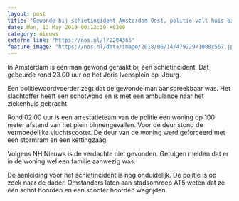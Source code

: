 ```yaml
---
layout: post
title: "Gewonde bij schietincident Amsterdam-Oost, politie valt huis binnen"
date: Mon, 13 May 2019 00:12:39 +0200
category: nieuws
externe_link: "https://nos.nl/l/2284366"
feature_image: "https://nos.nl/data/image/2018/06/14/479229/1008x567.jpg"
---
```


<p>In Amsterdam is een man gewond geraakt bij een schietincident. Dat gebeurde rond 23.00 uur op het Joris Ivensplein op IJburg.</p>
<p>Een politiewoordvoerder zegt dat de gewonde man aanspreekbaar was. Het slachtoffer heeft een schotwond en is met een ambulance naar het ziekenhuis gebracht.</p>
<p>Rond 02.00 uur is een arrestatieteam van de politie een woning op 100 meter afstand van het plein binnengevallen. Voor de deur stond de vermoedelijke vluchtscooter. De deur van de woning werd geforceerd met een stormram en een kettingzaag.</p>
<p>Volgens NH Nieuws is de verdachte niet gevonden. Getuigen melden dat er in de woning wel een familie aanwezig was.</p>
<p>De aanleiding voor het schietincident is nog onduidelijk. De politie is op zoek naar de dader. Omstanders laten aan stadsomroep AT5 weten dat ze één schot hoorden en een scooter hoorden wegrijden.</p>
